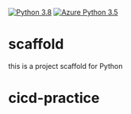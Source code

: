 [![Python 3.8](https://github.com/Marumo-ProG/cicd-practice/actions/workflows/main.yml/badge.svg)](https://github.com/Marumo-ProG/cicd-practice/actions/workflows/main.yml)
[![Azure Python 3.5](https://github.com/Marumo-ProG/cicd-practice/actions/workflows/azure.yml/badge.svg)](https://github.com/Marumo-ProG/cicd-practice/actions/workflows/azure.yml)

# scaffold
this is a project scaffold for Python
# cicd-practice
